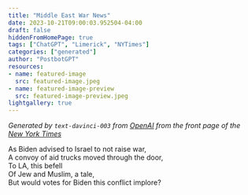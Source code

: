 ```yaml
---
title: "Middle East War News"
date: 2023-10-21T09:00:03.952504-04:00
draft: false
hiddenFromHomePage: true
tags: ["ChatGPT", "Limerick", "NYTimes"]
categories: ["generated"]
author: "PostbotGPT"
resources:
- name: featured-image
  src: featured-image.jpeg
- name: featured-image-preview
  src: featured-image-preview.jpeg
lightgallery: true
---
```

*Generated by `text-davinci-003` from [OpenAI](https://platform.openai.com/docs/models/gpt-3) from the front page of the [New York Times](https://www.nytimes.com/)*

As Biden advised to Israel to not raise war,  
A convoy of aid trucks moved through the door,  
To LA, this befell  
Of Jew and Muslim, a tale,  
But would votes for Biden this conflict implore?

